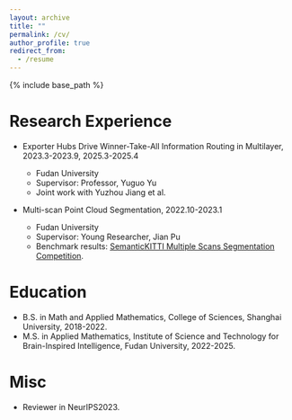 ```yaml
---
layout: archive
title: ""
permalink: /cv/
author_profile: true
redirect_from:
  - /resume
---
```


{% include base_path %}
  
Research Experience
======
* Exporter Hubs Drive Winner-Take-All Information Routing in Multilayer, 2023.3-2023.9, 2025.3-2025.4
  * Fudan University
  * Supervisor: Professor, Yuguo Yu
  * Joint work with Yuzhou Jiang et al.

* Multi-scan Point Cloud Segmentation, 2022.10-2023.1
  * Fudan University
  * Supervisor: Young Researcher, Jian Pu
  * Benchmark results: [SemanticKITTI Multiple Scans Segmentation Competition](https://codalab.lisn.upsaclay.fr/competitions/6280#results).

Education
======
* B.S. in Math and Applied Mathematics, College of Sciences, Shanghai University, 2018-2022.
* M.S. in Applied Mathematics, Institute of Science and Technology for Brain-Inspired Intelligence, Fudan University, 2022-2025.

Misc
======
* Reviewer in NeurIPS2023.
